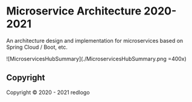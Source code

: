 # Microservice Architecture 2020-2021
An architecture design and implementation for microservices based on Spring Cloud / Boot, etc.

![MicroservicesHubSummary](./MicroservicesHubSummary.png =400x)

## Copyright
Copyright © 2020 - 2021 redlogo